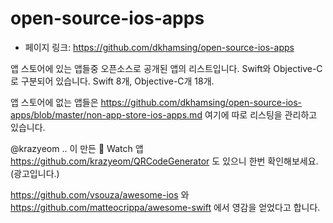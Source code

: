 # open-source-ios-apps

- 페이지 링크: https://github.com/dkhamsing/open-source-ios-apps

앱 스토어에 있는 앱들중 오픈소스로 공개된 앱의 리스트입니다. Swift와 Objective-C로 구분되어 있습니다. Swift 8개, Objective-C개 18개.

앱 스토어에 없는 앱들은 https://github.com/dkhamsing/open-source-ios-apps/blob/master/non-app-store-ios-apps.md 여기에 따로 리스팅을 관리하고 있습니다.

@krazyeom .. 이 만든   Watch 앱 https://github.com/krazyeom/QRCodeGenerator 도 있으니 한번 확인해보세요. (광고입니다.)

https://github.com/vsouza/awesome-ios 와 https://github.com/matteocrippa/awesome-swift 에서 영감을 얻었다고 합니다.
